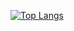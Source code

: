 [![Top Langs](https://github-readme-stats.vercel.app/api/top-langs/?manotv-alt=anuraghazra&layout=donut)](https://github.com/anuraghazra/github-readme-stats)
